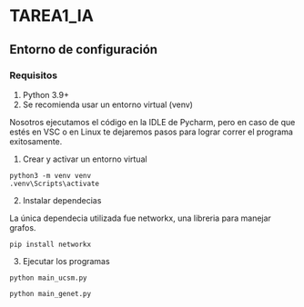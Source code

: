 # TAREA1_IA

## Entorno de configuración

### Requisitos 
1. Python 3.9+
2. Se recomienda usar un entorno virtual (venv)

Nosotros ejecutamos el código en la IDLE de Pycharm, pero en caso de que estés en VSC o en Linux te dejaremos pasos para lograr correr el programa exitosamente. 

1. Crear y activar un entorno virtual

 ```
python3 -m venv venv
.venv\Scripts\activate
 ```

2. Instalar dependecias
   
La única dependecia utilizada fue networkx, una libreria para manejar grafos.

 ```
pip install networkx
 ```

3. Ejecutar los programas
   
 ```
python main_ucsm.py

python main_genet.py

 ```
